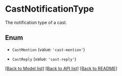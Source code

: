 # CastNotificationType

The notification type of a cast. 

## Enum

* `CastMention` (value: `'cast-mention'`)

* `CastReply` (value: `'cast-reply'`)

[[Back to Model list]](../README.md#documentation-for-models) [[Back to API list]](../README.md#documentation-for-api-endpoints) [[Back to README]](../README.md)
